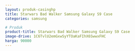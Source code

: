 ```yaml
---
layout: produk-casinghp
title: Starwars Bad Walker Samsung Galaxy S9 Case
categories: samsung

# Produk
product-title: Starwars Bad Walker Samsung Galaxy S9 Case
image-drive: 1C6TvlU2emGxwSyYTOaKaFIhX6SwwxFHC
harga: 90000
---
```

